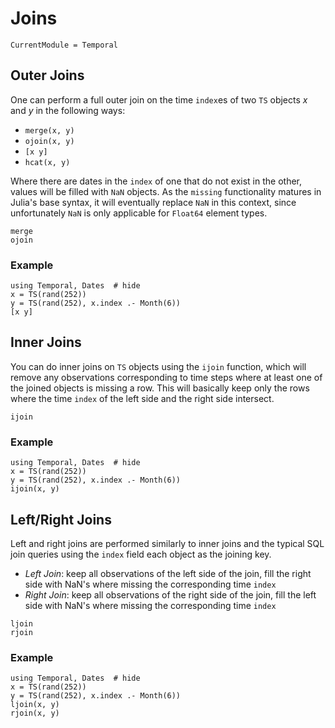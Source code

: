 # Joins

```@meta
CurrentModule = Temporal
```

## Outer Joins

One can perform a full outer join on the time `index`es of two `TS` objects $x$ and $y$ in the following ways:
- `merge(x, y)`
- `ojoin(x, y)`
- `[x y]`
- `hcat(x, y)`

Where there are dates in the `index` of one that do not exist in the other, values will be filled with `NaN` objects. As the `missing` functionality matures in Julia's base syntax, it will eventually replace `NaN` in this context, since unfortunately `NaN` is only applicable for `Float64` element types.

```@docs
merge
ojoin
```

### Example

```@repl
using Temporal, Dates  # hide
x = TS(rand(252))
y = TS(rand(252), x.index .- Month(6))
[x y]
```

## Inner Joins

You can do inner joins on `TS` objects using the `ijoin` function, which will remove any observations corresponding to time steps where at least one of the joined objects is missing a row. This will basically keep only the rows where the time `index` of the left side and the right side intersect.

```@docs
ijoin
```

### Example

```@repl
using Temporal, Dates  # hide
x = TS(rand(252))
y = TS(rand(252), x.index .- Month(6))
ijoin(x, y)
```

## Left/Right Joins

Left and right joins are performed similarly to inner joins and the typical SQL join queries using the `index` field each object as the joining key.

- _Left Join_: keep all observations of the left side of the join, fill the right side with NaN's where missing the corresponding time `index`
- _Right Join_: keep all observations of the right side of the join, fill the left side with NaN's where missing the corresponding time `index`

```@docs
ljoin
rjoin
```

### Example

```@repl
using Temporal, Dates  # hide
x = TS(rand(252))
y = TS(rand(252), x.index .- Month(6))
ljoin(x, y)
rjoin(x, y)
```
